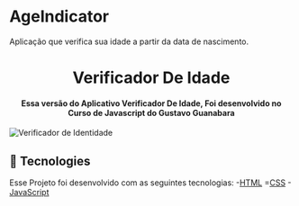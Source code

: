 # AgeIndicator
Aplicação que verifica sua idade a partir da data de nascimento.

<h1 align = "center"> Verificador De Idade</h1>
<h4 align = "center">Essa versão do Aplicativo Verificador De Idade, Foi desenvolvido no Curso de Javascript do Gustavo Guanabara </h4>
<img alt = "Verificador de Identidade" src = "https://res.cloudinary.com/dinjgyepz/image/upload/v1629415030/Captura_de_Tela_10_z55asf.png">

## :rocket: Tecnologies
Esse Projeto foi desenvolvido com as seguintes tecnologias:
-[HTML]()
=[CSS]()
-[JavaScript]()

